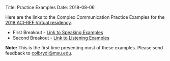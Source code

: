 Title: Practice Examples
Date: 2018-08-06


Here are the links to the Complex Communication Practice Examples for the [2018 ACI-REF Virtual residency](http://www.oscer.ou.edu/acirefvirtres2018.php).

- First Breakout - [Link to Speaking Examples](speaking-examples.html)
- Second Breakout - [Link to Listening Examples](listening-examples.html)

**Note:** This is the first time presenting most of these examples. Please send feedback to [colbrydi@msu.edu](mailto:colbrydi@msu.edu).
